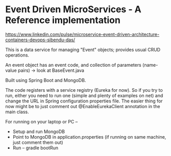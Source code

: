 # Event Driven MicroServices - A Reference implementation

https://www.linkedin.com/pulse/microservice-event-driven-architecture-containers-devops-sibendu-das/

This is a data service for managing "Event" objects; provides usual CRUD operations.

An event object has an event code, and collection of parameters (name-value pairs) -> look at BaseEvent.java  

Built using Spring Boot and MongoDB. 

The code registers with a service registry (Eureka for now). So if you try to run, either you need to run one (simple and plenty of examples on net) and change the URL in Spring configuration properties file. The easier thing for now might be to just comment out @EnableEurekaClient annotation in the main class. 

For running on your laptop or PC  –
- Setup and run MongoDB
- Point to MongoDB in application.properties (if running on same machine, just comment them out)
- Run – gradle bootRun    

